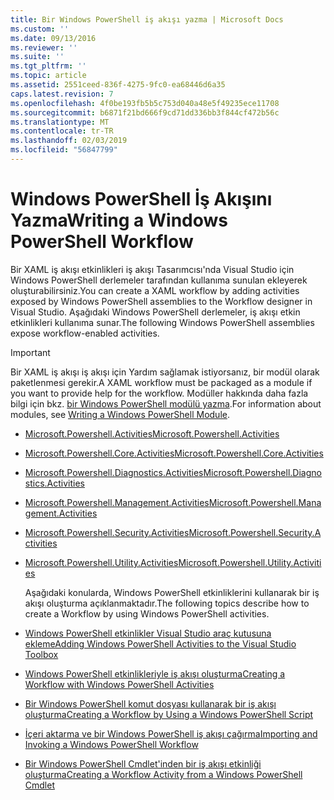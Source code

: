 ```yaml
---
title: Bir Windows PowerShell iş akışı yazma | Microsoft Docs
ms.custom: ''
ms.date: 09/13/2016
ms.reviewer: ''
ms.suite: ''
ms.tgt_pltfrm: ''
ms.topic: article
ms.assetid: 2551ceed-836f-4275-9fc0-ea68446d6a35
caps.latest.revision: 7
ms.openlocfilehash: 4f0be193fb5b5c753d040a48e5f49235ece11708
ms.sourcegitcommit: b6871f21bd666f9cd71dd336bb3f844cf472b56c
ms.translationtype: MT
ms.contentlocale: tr-TR
ms.lasthandoff: 02/03/2019
ms.locfileid: "56847799"
---
```

# <a name="writing-a-windows-powershell-workflow"></a><span data-ttu-id="92f06-102">Windows PowerShell İş Akışını Yazma</span><span class="sxs-lookup"><span data-stu-id="92f06-102">Writing a Windows PowerShell Workflow</span></span>

<span data-ttu-id="92f06-103">Bir XAML iş akışı etkinlikleri iş akışı Tasarımcısı'nda Visual Studio için Windows PowerShell derlemeler tarafından kullanıma sunulan ekleyerek oluşturabilirsiniz.</span><span class="sxs-lookup"><span data-stu-id="92f06-103">You can create a XAML workflow by adding activities exposed by Windows PowerShell assemblies to the Workflow designer in Visual Studio.</span></span> <span data-ttu-id="92f06-104">Aşağıdaki Windows PowerShell derlemeler, iş akışı etkin etkinlikleri kullanıma sunar.</span><span class="sxs-lookup"><span data-stu-id="92f06-104">The following Windows PowerShell assemblies expose workflow-enabled activities.</span></span>

> [!IMPORTANT]
> <span data-ttu-id="92f06-105">Bir XAML iş akışı iş akışı için Yardım sağlamak istiyorsanız, bir modül olarak paketlenmesi gerekir.</span><span class="sxs-lookup"><span data-stu-id="92f06-105">A XAML workflow must be packaged as a module if you want to provide help for the workflow.</span></span> <span data-ttu-id="92f06-106">Modüller hakkında daha fazla bilgi için bkz. [bir Windows PowerShell modülü yazma](../module/writing-a-windows-powershell-module.md).</span><span class="sxs-lookup"><span data-stu-id="92f06-106">For information about modules, see [Writing a Windows PowerShell Module](../module/writing-a-windows-powershell-module.md).</span></span>

- [<span data-ttu-id="92f06-107">Microsoft.Powershell.Activities</span><span class="sxs-lookup"><span data-stu-id="92f06-107">Microsoft.Powershell.Activities</span></span>](/dotnet/api/Microsoft.PowerShell.Activities)

- [<span data-ttu-id="92f06-108">Microsoft.Powershell.Core.Activities</span><span class="sxs-lookup"><span data-stu-id="92f06-108">Microsoft.Powershell.Core.Activities</span></span>](/dotnet/api/Microsoft.PowerShell.Core.Activities)

- [<span data-ttu-id="92f06-109">Microsoft.Powershell.Diagnostics.Activities</span><span class="sxs-lookup"><span data-stu-id="92f06-109">Microsoft.Powershell.Diagnostics.Activities</span></span>](/dotnet/api/Microsoft.PowerShell.Diagnostics.Activities)

- [<span data-ttu-id="92f06-110">Microsoft.Powershell.Management.Activities</span><span class="sxs-lookup"><span data-stu-id="92f06-110">Microsoft.Powershell.Management.Activities</span></span>](/dotnet/api/Microsoft.PowerShell.Management.Activities)

- [<span data-ttu-id="92f06-111">Microsoft.Powershell.Security.Activities</span><span class="sxs-lookup"><span data-stu-id="92f06-111">Microsoft.Powershell.Security.Activities</span></span>](/dotnet/api/Microsoft.PowerShell.Security.Activities)

- [<span data-ttu-id="92f06-112">Microsoft.Powershell.Utility.Activities</span><span class="sxs-lookup"><span data-stu-id="92f06-112">Microsoft.Powershell.Utility.Activities</span></span>](/dotnet/api/Microsoft.PowerShell.Utility.Activities)

  <span data-ttu-id="92f06-113">Aşağıdaki konularda, Windows PowerShell etkinliklerini kullanarak bir iş akışı oluşturma açıklanmaktadır.</span><span class="sxs-lookup"><span data-stu-id="92f06-113">The following topics describe how to create a Workflow by using Windows PowerShell activities.</span></span>

- [<span data-ttu-id="92f06-114">Windows PowerShell etkinlikler Visual Studio araç kutusuna ekleme</span><span class="sxs-lookup"><span data-stu-id="92f06-114">Adding Windows PowerShell Activities to the Visual Studio Toolbox</span></span>](./adding-windows-powershell-activities-to-the-visual-studio-toolbox.md)

- [<span data-ttu-id="92f06-115">Windows PowerShell etkinlikleriyle iş akışı oluşturma</span><span class="sxs-lookup"><span data-stu-id="92f06-115">Creating a Workflow with Windows PowerShell Activities</span></span>](./creating-a-workflow-with-windows-powershell-activities.md)

- [<span data-ttu-id="92f06-116">Bir Windows PowerShell komut dosyası kullanarak bir iş akışı oluşturma</span><span class="sxs-lookup"><span data-stu-id="92f06-116">Creating a Workflow by Using a Windows PowerShell Script</span></span>](./creating-a-workflow-by-using-a-windows-powershell-script.md)

- [<span data-ttu-id="92f06-117">İçeri aktarma ve bir Windows PowerShell iş akışı çağırma</span><span class="sxs-lookup"><span data-stu-id="92f06-117">Importing and Invoking a Windows PowerShell Workflow</span></span>](./importing-and-invoking-a-windows-powershell-workflow.md)

- [<span data-ttu-id="92f06-118">Bir Windows PowerShell Cmdlet'inden bir iş akışı etkinliği oluşturma</span><span class="sxs-lookup"><span data-stu-id="92f06-118">Creating a Workflow Activity from a Windows PowerShell Cmdlet</span></span>](./creating-a-workflow-activity-from-a-windows-powershell-cmdlet.md)